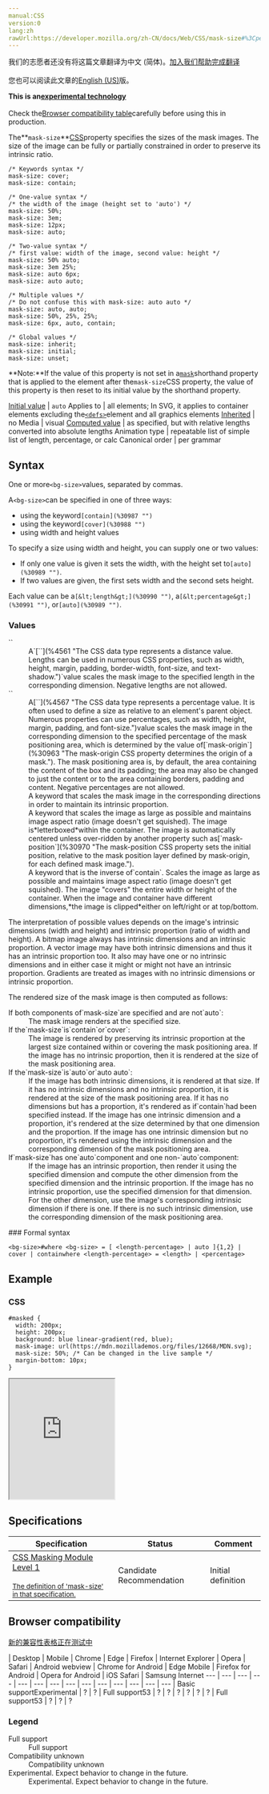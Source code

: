 ```yaml
---
manual:CSS
version:0
lang:zh
rawUrl:https://developer.mozilla.org/zh-CN/docs/Web/CSS/mask-size#%3Cpercentage%3E
---
```




<bdi>我们的志愿者还没有将这篇文章翻译为<bdi>中文 (简体)</bdi>。[加入我们帮助完成翻译](%30984 "")<br></br>您也可以阅读此文章的[English (US)](%30985 "")版。</bdi>






**This is an[experimental technology](%3404 "")**<br></br>Check the[Browser compatibility table](%30983 "")carefully before using this in production.





The**`mask-size`**[CSS](%427 "")property specifies the sizes of the mask images. The size of the image can be fully or partially constrained in order to preserve its intrinsic ratio.


```
/* Keywords syntax */
mask-size: cover;
mask-size: contain;

/* One-value syntax */
/* the width of the image (height set to 'auto') */
mask-size: 50%;
mask-size: 3em;
mask-size: 12px;
mask-size: auto;

/* Two-value syntax */
/* first value: width of the image, second value: height */
mask-size: 50% auto;
mask-size: 3em 25%;
mask-size: auto 6px;
mask-size: auto auto;

/* Multiple values */
/* Do not confuse this with mask-size: auto auto */
mask-size: auto, auto;
mask-size: 50%, 25%, 25%;
mask-size: 6px, auto, contain;

/* Global values */
mask-size: inherit;
mask-size: initial;
mask-size: unset;
```
**Note:**If the value of this property is not set in a[`mask`](%30986 "The mask CSS property alters the visibility of an element by either partially or fully hiding it. This is accomplished by either masking or clipping the image at specific points.")shorthand property that is applied to the element after the`mask-size`CSS property, the value of this property is then reset to its initial value by the shorthand property.

[Initial value](%28552 "") | `auto` 
Applies to | all elements; In SVG, it applies to container elements excluding the[`<defs>`](%17543 "SVG allows graphical objects to be defined for later reuse. It is recommended that, wherever possible, referenced elements be defined inside of a <defs> element. Objects created inside a <defs> element are not rendered immediately; instead, think of them as templates or macros created for future use.")element and all graphics elements 
[Inherited](%28555 "") | no 
Media | visual 
[Computed value](%28556 "") | as specified, but with relative lengths converted into absolute lengths 
Animation type | repeatable list of simple list of length, percentage, or calc 
Canonical order | per grammar 


## Syntax<a name="Syntax"></a>


One or more`<bg-size>`values, separated by commas.



A`<bg-size>`can be specified in one of three ways:


* using the keyword`[contain](%30987 "")`
* using the keyword`[cover](%30988 "")`
* using width and height values


To specify a size using width and height, you can supply one or two values:


* If only one value is given it sets the width, with the height set to`[auto](%30989 "")`.
* If two values are given, the first sets width and the second sets height.


Each value can be a`[&lt;length&gt;](%30990 "")`, a`[&lt;percentage&gt;](%30991 "")`, or`[auto](%30989 "")`.


### Values<a name="Values"></a>
<dl><dt id=''>`<length>`</dt><dd>A`[`<length>`](%4561 "The <length> CSS data type represents a distance value. Lengths can be used in numerous CSS properties, such as width, height, margin, padding, border-width, font-size, and text-shadow.")`value scales the mask image to the specified length in the corresponding dimension. Negative lengths are not allowed.</dd><dt id=''>`<percentage>`</dt><dd>A[`<percentage>`](%4567 "The <percentage> CSS data type represents a percentage value. It is often used to define a size as relative to an element's parent object. Numerous properties can use percentages, such as width, height, margin, padding, and font-size.")value scales the mask image in the corresponding dimension to the specified percentage of the mask positioning area, which is determined by the value of[`mask-origin`](%30963 "The mask-origin CSS property determines the origin of a mask."). The mask positioning area is, by default, the area containing the content of the box and its padding; the area may also be changed to just the content or to the area containing borders, padding and content. Negative percentages are not allowed.</dd><dt id=''></dt><dd>A keyword that scales the mask image in the corresponding directions in order to maintain its intrinsic proportion.</dd><dt id=''></dt><dd>A keyword that scales the image as large as possible and maintains image aspect ratio (image doesn&#39;t get squished). The image is*letterboxed*within the container. The image is automatically centered unless over-ridden by another property such as[`mask-position`](%30970 "The mask-position CSS property sets the initial position, relative to the mask position layer defined by mask-origin, for each defined mask image.").</dd><dt id=''></dt><dd>A keyword that is the inverse of`contain`. Scales the image as large as possible and maintains image aspect ratio (image doesn&#39;t get squished). The image &quot;covers&quot; the entire width or height of the container. When the image and container have different dimensions,*the image is clipped*either on left/right or at top/bottom.</dd></dl>

The interpretation of possible values depends on the image&#39;s intrinsic dimensions (width and height) and intrinsic proportion (ratio of width and height). A bitmap image always has intrinsic dimensions and an intrinsic proportion. A vector image may have both intrinsic dimensions and thus it has an intrinsic proportion too. It also may have one or no intrinsic dimensions and in either case it might or might not have an intrinsic proportion. Gradients are treated as images with no intrinsic dimensions or intrinsic proportion.



The rendered size of the mask image is then computed as follows:

<dl><dt id=''>If both components of`mask-size`are specified and are not`auto`:</dt><dd>The mask image renders at the specified size.</dd><dt id=''>If the`mask-size`is`contain`or`cover`:</dt><dd>The image is rendered by preserving its intrinsic proportion at the largest size contained within or covering the mask positioning area. If the image has no intrinsic proportion, then it is rendered at the size of the mask positioning area.</dd><dt id=''>If the`mask-size`is`auto`or`auto auto`:</dt><dd>If the image has both intrinsic dimensions, it is rendered at that size. If it has no intrinsic dimensions and no intrinsic proportion, it is rendered at the size of the mask positioning area. If it has no dimensions but has a proportion, it&#39;s rendered as if`contain`had been specified instead. If the image has one intrinsic dimension and a proportion, it&#39;s rendered at the size determined by that one dimension and the proportion. If the image has one intrinsic dimension but no proportion, it&#39;s rendered using the intrinsic dimension and the corresponding dimension of the mask positioning area.</dd><dt id=''>If`mask-size`has one`auto`component and one non-`auto`component:</dt><dd>If the image has an intrinsic proportion, then render it using the specified dimension and compute the other dimension from the specified dimension and the intrinsic proportion. If the image has no intrinsic proportion, use the specified dimension for that dimension. For the other dimension, use the image&#39;s corresponding intrinsic dimension if there is one. If there is no such intrinsic dimension, use the corresponding dimension of the mask positioning area.</dd></dl>
### Formal syntax<a name="Formal_syntax"></a>

```
<bg-size>#where <bg-size> = [ <length-percentage> | auto ]{1,2} | cover | containwhere <length-percentage> = <length> | <percentage>
```

## Example<a name="Example"></a>

### CSS<a name="CSS"></a>

```
#masked {
  width: 200px;
  height: 200px;
  background: blue linear-gradient(red, blue);
  mask-image: url(https://mdn.mozillademos.org/files/12668/MDN.svg);
  mask-size: 50%; /* Can be changed in the live sample */
  margin-bottom: 10px;
} 

```


<iframe src='https://mdn.mozillademos.org/en-US/docs/Web/CSS/mask-size$samples/Example?revision=1333650' width='210' height='240'></iframe>



## Specifications<a name="Specifications"></a>

Specification | Status | Comment 
 ---  |  ---  |  ---  | 
[CSS Masking Module Level 1<br></br><small>The definition of &#39;mask-size&#39; in that specification.</small>](%30992 "") | Candidate Recommendation | Initial definition 


## Browser compatibility<a name="Browser_compatibility"></a>
[新的兼容性表格正在测试中<i></i>](%3360 "")

 | <abbr>Desktop<i></i></abbr> | <abbr>Mobile<i></i></abbr> 
 | <abbr>Chrome<i></i></abbr> | <abbr>Edge<i></i></abbr> | <abbr>Firefox<i></i></abbr> | <abbr>Internet Explorer<i></i></abbr> | <abbr>Opera<i></i></abbr> | <abbr>Safari<i></i></abbr> | <abbr>Android webview<i></i></abbr> | <abbr>Chrome for Android<i></i></abbr> | <abbr>Edge Mobile<i></i></abbr> | <abbr>Firefox for Android<i></i></abbr> | <abbr>Opera for Android<i></i></abbr> | <abbr>iOS Safari<i></i></abbr> | <abbr>Samsung Internet<i></i></abbr> 
 ---  |  ---  |  ---  |  ---  |  ---  |  ---  |  ---  |  ---  |  ---  |  ---  |  ---  |  ---  |  ---  |  ---  | 
Basic support<abbr>Experimental<i></i></abbr> | <abbr>?</abbr> | <abbr>?</abbr> | <abbr>Full support</abbr>53 | <abbr>?</abbr> | <abbr>?</abbr> | <abbr>?</abbr> | <abbr>?</abbr> | <abbr>?</abbr> | <abbr>?</abbr> | <abbr>Full support</abbr>53 | <abbr>?</abbr> | <abbr>?</abbr> | <abbr>?</abbr> 


### Legend<a name="Legend"></a>
<dl><dt id=''><abbr>Full support</abbr></dt><dd>Full support</dd><dt id=''><abbr>Compatibility unknown</abbr></dt><dd>Compatibility unknown</dd><dt id=''><abbr>Experimental. Expect behavior to change in the future.<i></i></abbr></dt><dd>Experimental. Expect behavior to change in the future.</dd></dl>



